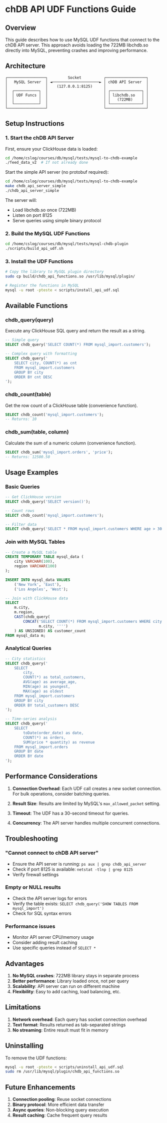 # chDB API UDF Functions Guide

## Overview

This guide describes how to use MySQL UDF functions that connect to the chDB API server. This approach avoids loading the 722MB libchdb.so directly into MySQL, preventing crashes and improving performance.

## Architecture

```
┌─────────────────┐         Socket          ┌──────────────────┐
│   MySQL Server  │ ◄─────────────────────► │ chDB API Server  │
│                 │    (127.0.0.1:8125)     │                  │
│  ┌───────────┐  │                         │ ┌──────────────┐ │
│  │ UDF Funcs │  │                         │ │ libchdb.so   │ │
│  │           │  │                         │ │   (722MB)    │ │
│  └───────────┘  │                         │ └──────────────┘ │
└─────────────────┘                         └──────────────────┘
```

## Setup Instructions

### 1. Start the chDB API Server

First, ensure your ClickHouse data is loaded:
```bash
cd /home/cslog/courses/db/mysql/tests/mysql-to-chdb-example
./feed_data_v2  # If not already done
```

Start the simple API server (no protobuf required):
```bash
cd /home/cslog/courses/db/mysql/tests/mysql-to-chdb-example
make chdb_api_server_simple
./chdb_api_server_simple
```

The server will:
- Load libchdb.so once (722MB)
- Listen on port 8125
- Serve queries using simple binary protocol

### 2. Build the MySQL UDF Functions

```bash
cd /home/cslog/courses/db/mysql/tests/mysql-chdb-plugin
./scripts/build_api_udf.sh
```

### 3. Install the UDF Functions

```bash
# Copy the library to MySQL plugin directory
sudo cp build/chdb_api_functions.so /usr/lib/mysql/plugin/

# Register the functions in MySQL
mysql -u root -pteste < scripts/install_api_udf.sql
```

## Available Functions

### chdb_query(query)
Execute any ClickHouse SQL query and return the result as a string.

```sql
-- Simple query
SELECT chdb_query('SELECT COUNT(*) FROM mysql_import.customers');

-- Complex query with formatting
SELECT chdb_query('
    SELECT city, COUNT(*) as cnt 
    FROM mysql_import.customers 
    GROUP BY city 
    ORDER BY cnt DESC
');
```

### chdb_count(table)
Get the row count of a ClickHouse table (convenience function).

```sql
SELECT chdb_count('mysql_import.customers');
-- Returns: 10
```

### chdb_sum(table, column)
Calculate the sum of a numeric column (convenience function).

```sql
SELECT chdb_sum('mysql_import.orders', 'price');
-- Returns: 12500.50
```

## Usage Examples

### Basic Queries

```sql
-- Get ClickHouse version
SELECT chdb_query('SELECT version()');

-- Count rows
SELECT chdb_count('mysql_import.customers');

-- Filter data
SELECT chdb_query('SELECT * FROM mysql_import.customers WHERE age > 30');
```

### Join with MySQL Tables

```sql
-- Create a MySQL table
CREATE TEMPORARY TABLE mysql_data (
    city VARCHAR(100),
    region VARCHAR(100)
);

INSERT INTO mysql_data VALUES 
    ('New York', 'East'),
    ('Los Angeles', 'West');

-- Join with ClickHouse data
SELECT 
    m.city,
    m.region,
    CAST(chdb_query(
        CONCAT('SELECT COUNT(*) FROM mysql_import.customers WHERE city = ''', 
               m.city, '''')
    ) AS UNSIGNED) AS customer_count
FROM mysql_data m;
```

### Analytical Queries

```sql
-- City statistics
SELECT chdb_query('
    SELECT 
        city,
        COUNT(*) as total_customers,
        AVG(age) as average_age,
        MIN(age) as youngest,
        MAX(age) as oldest
    FROM mysql_import.customers
    GROUP BY city
    ORDER BY total_customers DESC
');

-- Time-series analysis
SELECT chdb_query('
    SELECT 
        toDate(order_date) as date,
        COUNT(*) as orders,
        SUM(price * quantity) as revenue
    FROM mysql_import.orders
    GROUP BY date
    ORDER BY date
');
```

## Performance Considerations

1. **Connection Overhead**: Each UDF call creates a new socket connection. For bulk operations, consider batching queries.

2. **Result Size**: Results are limited by MySQL's `max_allowed_packet` setting.

3. **Timeout**: The UDF has a 30-second timeout for queries.

4. **Concurrency**: The API server handles multiple concurrent connections.

## Troubleshooting

### "Cannot connect to chDB API server"
- Ensure the API server is running: `ps aux | grep chdb_api_server`
- Check if port 8125 is available: `netstat -tlnp | grep 8125`
- Verify firewall settings

### Empty or NULL results
- Check the API server logs for errors
- Verify the table exists: `SELECT chdb_query('SHOW TABLES FROM mysql_import')`
- Check for SQL syntax errors

### Performance issues
- Monitor API server CPU/memory usage
- Consider adding result caching
- Use specific queries instead of `SELECT *`

## Advantages

1. **No MySQL crashes**: 722MB library stays in separate process
2. **Better performance**: Library loaded once, not per query
3. **Scalability**: API server can run on different machine
4. **Flexibility**: Easy to add caching, load balancing, etc.

## Limitations

1. **Network overhead**: Each query has socket connection overhead
2. **Text format**: Results returned as tab-separated strings
3. **No streaming**: Entire result must fit in memory

## Uninstalling

To remove the UDF functions:
```bash
mysql -u root -pteste < scripts/uninstall_api_udf.sql
sudo rm /usr/lib/mysql/plugin/chdb_api_functions.so
```

## Future Enhancements

1. **Connection pooling**: Reuse socket connections
2. **Binary protocol**: More efficient data transfer
3. **Async queries**: Non-blocking query execution
4. **Result caching**: Cache frequent query results